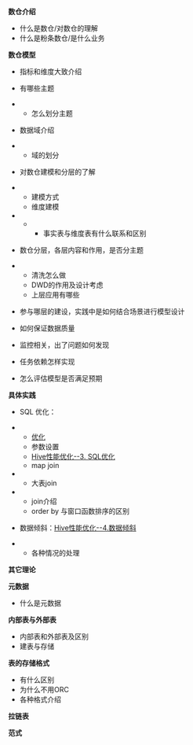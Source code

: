 **数仓介绍**

- 什么是数仓/对数仓的理解
- 什么是粉条数仓/是什么业务

**数仓模型**

- 指标和维度大致介绍
- 有哪些主题

- - 怎么划分主题

- 数据域介绍

- - 域的划分

- 对数仓建模和分层的了解

- - 建模方式
  - 维度建模

- - - 事实表与维度表有什么联系和区别

- 数仓分层，各层内容和作用，是否分主题

- - 清洗怎么做
  - DWD的作用及设计考虑
  - 上层应用有哪些

- 参与哪层的建设，实践中是如何结合场景进行模型设计
- 如何保证数据质量

- 监控相关，出了问题如何发现
- 任务依赖怎样实现

- 怎么评估模型是否满足预期

**具体实践**

- SQL 优化：

- - [优化](https://app.yinxiang.com/shard/s35/nl/26911816/12eb4e78-edf6-4373-9459-cb13a460493b)
  - 参数设置
  - [Hive性能优化--3. SQL优化](https://app.yinxiang.com/shard/s35/nl/26911816/856c9171-9c09-4f2a-8f8e-206e0466b64f)
  - map join

- - 大表join

- - join介绍
  - order by 与窗口函数排序的区别

- 数据倾斜：[Hive性能优化--4.数据倾斜](https://app.yinxiang.com/shard/s35/nl/26911816/a963c035-6834-4763-ab22-8813f598ad67)

- - 各种情况的处理

**其它理论**

**元数据**

- 什么是元数据

**内部表与外部表**

- 内部表和外部表及区别
- 建表与存储

**表的存储格式**

- 有什么区别
- 为什么不用ORC
- 各种格式介绍

**拉链表**

**范式**